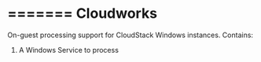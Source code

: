 =======
Cloudworks
==========

On-guest processing support for CloudStack Windows instances. Contains:

1. A Windows Service to process <script> and <powershell> fragments passed in user-data to the instance
  (see http://docs.aws.amazon.com/AWSEC2/latest/WindowsGuide/UsingConfig_WinAMI.html for AWS equivalent)

2. A port of the AWS "cfn bootstrap" tools to work in the CloudStack enviroment
  (see http://aws.amazon.com/developertools/4026240853893296)

To use it, pull down the source (requires Visual Studio 2012) and open the Cloudworks.sln solution.

The Citrix.Cloudworks.Agent.Setup project will build an MSI that installs both components.
